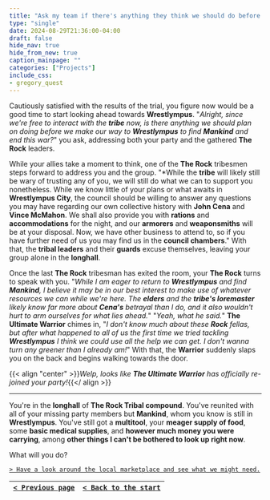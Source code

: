 ```yaml
---
title: "Ask my team if there's anything they think we should do before we make preparations to continue on to Wrestlympus."
type: "single"
date: 2024-08-29T21:36:00-04:00
draft: false
hide_nav: true
hide_from_new: true
caption_mainpage: ""
categories: ["Projects"]
include_css:
- gregory_quest
---
```


Cautiously satisfied with the results of the trial, you figure now would be a good time to start looking ahead towards **Wrestlympus**. "*Alright, since we're free to interact with the **tribe** now, is there anything we should plan on doing before we make our way to **Wrestlympus** to find **Mankind** and end this war?*" you ask, addressing both your party and the gathered **The Rock** leaders.

While your allies take a moment to think, one of the **The Rock** tribesmen steps forward to address you and the group. "*While the **tribe** will likely still be wary of trusting any of you, we will still do what we can to support you nonetheless. While we know little of your plans or what awaits in **Wrestlympus City**, the council should be willing to answer any questions you may have regarding our own collective history with **John Cena** and **Vince McMahon**. We shall also provide you with **rations** and **accommodations** for the night, and our **armorers** and **weaponsmiths** will be at your disposal. Now, we have other business to attend to, so if you have further need of us you may find us in the **council chambers**." With that, the **tribal leaders** and their **guards** excuse themselves, leaving your group alone in the **longhall**.

Once the last **The Rock** tribesman has exited the room, your **The Rock** turns to speak with you. "*While I am eager to return to **Wrestlympus** and find **Mankind**, I believe it may be in our best interest to make use of whatever resources we can while we're here. The **elders** and the **tribe's loremaster** likely know far more about **Cena's** betrayal than I do, and it also wouldn't hurt to arm ourselves for what lies ahead.*" "*Yeah, what he said.*" **The Ultimate Warrior** chimes in, "*I don't know much about these **Rock** fellas, but after what happened to all of us the first time we tried tackling **Wrestlympus** I think we could use all the help we can get. I don't wanna turn any greener than I already am!*" With that, the **Warrior** suddenly slaps you on the back and begins walking towards the door.

{{< align "center" >}}*Welp, looks like **The Ultimate Warrior** has officially re-joined your party!*{{</ align >}}

---

You're in the **longhall** of **The Rock Tribal compound**. You've reunited with all of your missing party members but **Mankind**, whom you know is still in **Wrestlympus**. You've still got a **multitool**, your **meager supply of food**, some **basic medical supplies**, and **however much money you were carrying**, among **other things I can't be bothered to look up right now**.

What will you do?

[``> Have a look around the local marketplace and see what we might need.``](../148)

|[``< Previous page``](../146)|[``< Back to the start``](../)|
|---|---|